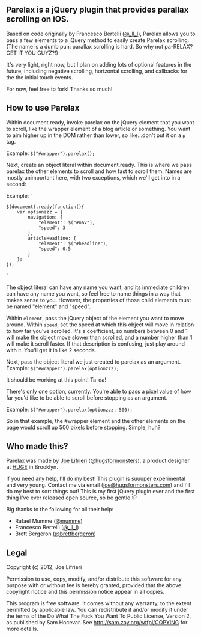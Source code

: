 Parelax is a jQuery plugin that provides parallax scrolling on iOS.
-------------------------------------------------------------------

Based on code originally by Francesco Bertelli (<a href="http://twitter.com/_ll_l">@_ll_l</a>), 
Parelax allows you to pass a few elements to a jQuery method to easily create Parelax scrolling.
(The name is a dumb pun: parallax scrolling is hard. So why not pa-RELAX? GET IT YOU GUYZ?!)

It's very light, right now, but I plan on adding lots of optional features in the future,
including negative scrolling, horizontal scrolling, and callbacks for the the initial touch events.

For now, feel free to fork! Thanks so much!

How to use Parelax
------------------

Within document.ready, invoke parelax on the jQuery element that you want to scroll, like the wrapper element of a blog article or something. 
You want to aim higher up in the DOM rather than lower, so like...don't put it on a `p` tag.

Example: `$("#wrapper").parelax();`

Next, create an object literal within document.ready. This is where we pass parelax the other elements to scroll and how fast to scroll them.
Names are mostly unimportant here, with two exceptions, which we'll get into in a second:

Example: `  

	$(document).ready(function(){  
		var optionzzz = {  
			navigation: {  
				"element": $("#nav"),  
				"speed": 3  
			},  
			articleHeadline: {  
				"element": $("#headline"),  
				"speed": 0.5  
			}  
		};  
	});  

`


The object literal can have any name you want, and its immediate children can have any name you want, so feel free to name things in a way that makes sense to you.
However, the properties of those child elements must be named "element" and "speed". 


Within `element`, pass the jQuery object of the element you want to move around.
Within `speed`, set the speed at which this object will move in relation to how far you've scrolled. It's a coefficient, so numbers between 0 and 1 will make the object move
slower than scrolled, and a number higher than 1 will make it scroll faster. If that description is confusing, just play around with it. You'll get it in like 2 seconds.


Next, pass the object literal we just created to parelax as an argument.
Example: `$("#wrapper").parelax(optionzzz);`

It should be working at this point! Ta-da!

There's only one option, currently. You're able to pass a pixel value of how far you'd like to be able to scroll before stopping as an argument.

Example: `$("#wrapper").parelax(optionzzz, 500);`

So in that example, the #wrapper element and the other elements on the page would scroll up 500 pixels before stopping. Simple, huh?


Who made this?
--------------
Parelax was made by <a href="http://hugsformonsters.com">Joe Lifrieri</a> (<a href="http://twitter.com/hugsformonsters">@hugsformonsters</a>), 
a product designer at <a href="http://hugeinc.com">HUGE</a> in Brooklyn.

If you need any help, I'll do my best! This plugin is suuuper experimental and very young.
Contact me via email (<a href="mailto:joe@hugsformonsters.com">joe@hugsformonsters.com</a>) and I'll do my best to sort things out!
This is my first jQuery plugin ever and the first thing I've ever released open source, so be gentle :P

Big thanks to the following for all their help:
* Rafael Mumme (<a href="http://twitter.com/mumme">@mumme</a>)
* Francesco Bertelli (<a href="http://twitter.com/_ll_l">@_ll_l</a>)
* Brett Bergeron (<a href="https://twitter.com/brettbergeron">@brettbergeron</a>)

Legal
-----

Copyright (c) 2012, Joe Lifrieri

Permission to use, copy, modify, and/or distribute this software for any
purpose with or without fee is hereby granted, provided that the above
copyright notice and this permission notice appear in all copies.

This program is free software. It comes without any warranty, to
the extent permitted by applicable law. You can redistribute it
and/or modify it under the terms of the Do What The Fuck You Want To Public License, 
Version 2, as published by Sam Hocevar. See
http://sam.zoy.org/wtfpl/COPYING for more details.
